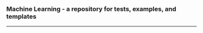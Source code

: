 ### Machine Learning - a repository for tests, examples, and templates
----------------------------------------------------------------------
